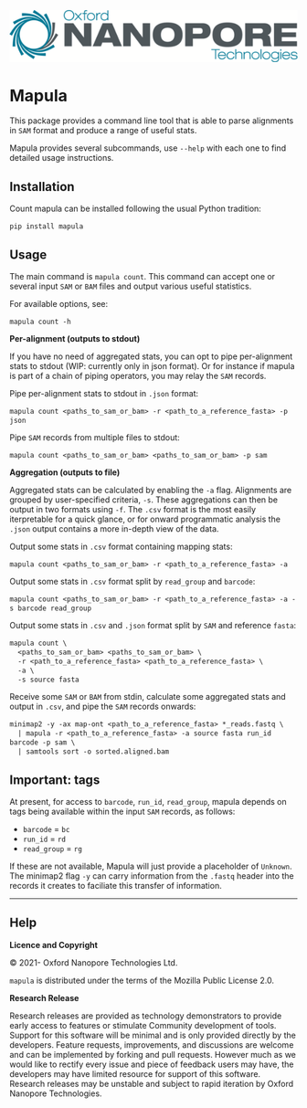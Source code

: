 ![Oxford Nanopore Technologies logo](https://github.com/epi2me-labs/mapula/raw/master/images/ONT_logo_590x106.png)


# Mapula
This package provides a command line tool that is able to parse alignments in `SAM` format and produce a range of useful stats.

Mapula provides several subcommands, use `--help` with each
one to find detailed usage instructions.

## Installation
Count mapula can be installed following the usual Python tradition:
```
pip install mapula
```

## Usage
The main command is `mapula count`. This command can accept one or several input `SAM` or `BAM` files and output various useful statistics.

For available options, see:
```
mapula count -h
```

**Per-alignment (outputs to stdout)**

If you have no need of aggregated stats, you can opt to pipe
per-alignment stats to stdout (WIP: currently only in json format). Or for instance if mapula is part of a chain of piping operators, you may relay the `SAM` records.

Pipe per-alignment stats to stdout in `.json` format:
```
mapula count <paths_to_sam_or_bam> -r <path_to_a_reference_fasta> -p json
```
Pipe `SAM` records from multiple files to stdout:
```
mapula count <paths_to_sam_or_bam> <paths_to_sam_or_bam> -p sam
```

**Aggregation (outputs to file)**

Aggregated stats can be calculated by enabling the `-a` flag. Alignments are grouped by user-specified criteria, `-s`. These aggregations can then be output 
in two formats using `-f`. The `.csv` format is the most easily iterpretable for a quick glance, or for onward programmatic analysis the `.json` output contains a more in-depth view of the data.

Output some stats in `.csv` format containing mapping stats:
```
mapula count <paths_to_sam_or_bam> -r <path_to_a_reference_fasta> -a
```

Output some stats in `.csv` format split by `read_group` and `barcode`:
```
mapula count <paths_to_sam_or_bam> -r <path_to_a_reference_fasta> -a -s barcode read_group
```

Output some stats in `.csv` and `.json` format split by `SAM` and reference `fasta`:
```
mapula count \
  <paths_to_sam_or_bam> <paths_to_sam_or_bam> \
  -r <path_to_a_reference_fasta> <path_to_a_reference_fasta> \
  -a \
  -s source fasta
```

Receive some `SAM` or `BAM` from stdin, calculate some aggregated stats and output in `.csv`, and pipe the `SAM` records onwards:
```
minimap2 -y -ax map-ont <path_to_a_reference_fasta> *_reads.fastq \
  | mapula -r <path_to_a_reference_fasta> -a source fasta run_id barcode -p sam \
  | samtools sort -o sorted.aligned.bam
```

## Important: tags

At present, for access to `barcode`, `run_id`, `read_group`, mapula depends on tags being available within the input `SAM` records, as follows:
- `barcode` = `bc`
- `run_id` = `rd`
- `read_group` = `rg`

If these are not available, Mapula will just provide a placeholder of `Unknown`. The minimap2 flag `-y` can carry information from the `.fastq`
header into the records it creates to faciliate this transfer of information.

---

Help
----

**Licence and Copyright**

© 2021- Oxford Nanopore Technologies Ltd.

`mapula` is distributed under the terms of the Mozilla Public License 2.0.

**Research Release**

Research releases are provided as technology demonstrators to provide early
access to features or stimulate Community development of tools. Support for
this software will be minimal and is only provided directly by the developers.
Feature requests, improvements, and discussions are welcome and can be
implemented by forking and pull requests. However much as we would
like to rectify every issue and piece of feedback users may have, the
developers may have limited resource for support of this software. Research
releases may be unstable and subject to rapid iteration by Oxford Nanopore
Technologies.
